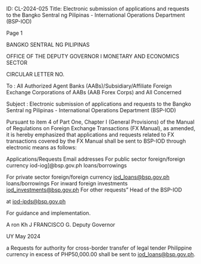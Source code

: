 ID: CL-2024-025
Title: Electronic submission of applications and requests to the Bangko Sentral ng Pilipinas - International Operations Department (BSP-IOD)

Page 1

BANGKO SENTRAL NG PILIPINAS

OFFICE OF THE DEPUTY GOVERNOR I MONETARY AND ECONOMICS SECTOR

CIRCULAR LETTER NO.

To : All Authorized Agent Banks (AABs)/Subsidiary/Affiliate Foreign Exchange Corporations of AABs (AAB Forex Corps) and All Concerned

Subject : Electronic submission of applications and requests to the Bangko Sentral ng Pilipinas - International Operations Department (BSP-IOD)

Pursuant to item 4 of Part One, Chapter I (General Provisions) of the Manual of Regulations on Foreign Exchange Transactions (FX Manual), as amended, it is hereby emphasized that applications and requests related to FX transactions covered by the FX Manual shall be sent to BSP-IOD through electronic means as follows:

Applications/Requests Email addresses For public sector foreign/foreign currency iod-iog]@bsp.gov.ph loans/borrowings

For private sector foreign/foreign currency iod_loans@bsp.gov.ph loans/borrowings For inward foreign investments iod_investments@bsp.gov.ph For other requests” Head of the BSP-IOD

at iod-ipds@bsp.gov.ph

For guidance and implementation.

A ron Kh J FRANCISCO G. Deputy Governor

UY May 2024

a Requests for authority for cross-border transfer of legal tender Philippine currency in excess of PHP50,000.00 shall be sent to iod_loans@bsp.gov.ph.